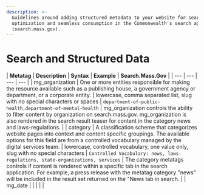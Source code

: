 ```yaml
---
description: >-
  Guidelines around adding structured metadata to your website for search engine
  optimization and seamless consumption in the Commonwealth's search application
  (search.mass.gov).
---
```


# Search and Structured Data

| **Metatag** | **Description** | **Syntax** | **Example** | **Search.Mass.Gov** |
| --- | --- | --- | --- |
| mg\_organization | One or more entities responsible for making the resource available such as a publishing house, a government agency or department, or a corporate entity. | lowercase, comma separated list, slug with no special characters or spaces | `department-of-public-health,department-of-mental-health` | mg\_organization controls the ability to filter content by organization on search.mass.gov. mg\_organization is also rendered in the search result teaser for content in the category news and laws-regulations.  |
| category | A classification scheme that categorizes website pages into context and content specific groupings. The available options for this field are from a controlled vocabulary managed by the digital services team.  | lowercase, controlled vocabulary, one value only, slug with no special characters | `Controlled Vocabulary: news, laws-regulations, state-organizations, services` | The category metatags controls if content is rendered within a specific tab in the search application. For example, a press release with the metatag category  "news" will be included in the result set returned on the "News tab in search. |
| mg\_date |  |  |  |  |

